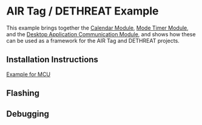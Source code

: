 # AIR Tag / DETHREAT Example

This example brings together the [Calendar Module](https://github.com/kgimlay/STM32WL5x-Calendar), [Mode Timer Module](https://github.com/kgimlay/STM32WL5x-Mode-Timer), and the [Desktop Application Communication Module](https://github.com/kgimlay/STM32WL5x-Desktop-Application), and shows how these can be used as a framework for the AIR Tag and DETHREAT projects.

## Installation Instructions

[Example for MCU](Example/MCU)

## Flashing



## Debugging